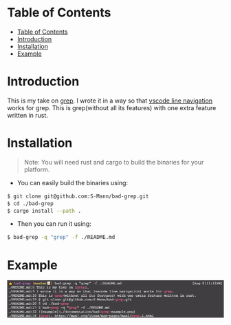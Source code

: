 # Table of Contents
- [Table of Contents](#table-of-contents)
- [Introduction](#introduction)
- [Installation](#installation)
- [Example](#example)
# Introduction

This is my take on [grep].
I wrote it in a way so that [vscode line navigation] works for grep.
This is grep(without all its features) with one extra feature written in rust.

# Installation

> Note: You will need rust and cargo to build the binaries for your platform.

- You can easily build the binaries using:

```sh
$ git clone git@github.com:S-Mann/bad-grep.git
$ cd ./bad-grep
$ cargo install --path .
```

- Then you can run it using:

```sh
$ bad-grep -q "grep" -f ./README.md
```

# Example

![example](./documentation/bad-grep-example.png)

[grep]: https://man7.org/linux/man-pages/man1/grep.1.html
[vscode line navigation]: https://code.visualstudio.com/docs/getstarted/tips-and-tricks#_navigate-to-a-specific-line
